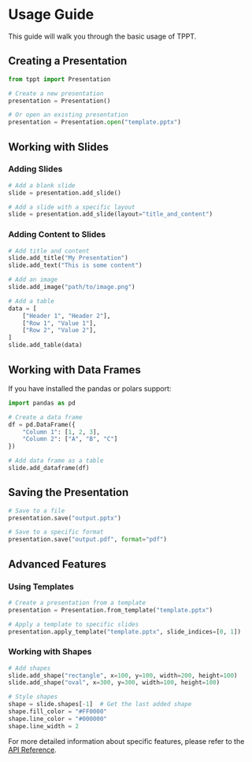 # Usage Guide

This guide will walk you through the basic usage of TPPT.

## Creating a Presentation

```python
from tppt import Presentation

# Create a new presentation
presentation = Presentation()

# Or open an existing presentation
presentation = Presentation.open("template.pptx")
```

## Working with Slides

### Adding Slides

```python
# Add a blank slide
slide = presentation.add_slide()

# Add a slide with a specific layout
slide = presentation.add_slide(layout="title_and_content")
```

### Adding Content to Slides

```python
# Add title and content
slide.add_title("My Presentation")
slide.add_text("This is some content")

# Add an image
slide.add_image("path/to/image.png")

# Add a table
data = [
    ["Header 1", "Header 2"],
    ["Row 1", "Value 1"],
    ["Row 2", "Value 2"],
]
slide.add_table(data)
```

## Working with Data Frames

If you have installed the pandas or polars support:

```python
import pandas as pd

# Create a data frame
df = pd.DataFrame({
    "Column 1": [1, 2, 3],
    "Column 2": ["A", "B", "C"]
})

# Add data frame as a table
slide.add_dataframe(df)
```

## Saving the Presentation

```python
# Save to a file
presentation.save("output.pptx")

# Save to a specific format
presentation.save("output.pdf", format="pdf")
```

## Advanced Features

### Using Templates

```python
# Create a presentation from a template
presentation = Presentation.from_template("template.pptx")

# Apply a template to specific slides
presentation.apply_template("template.pptx", slide_indices=[0, 1])
```

### Working with Shapes

```python
# Add shapes
slide.add_shape("rectangle", x=100, y=100, width=200, height=100)
slide.add_shape("oval", x=300, y=300, width=100, height=100)

# Style shapes
shape = slide.shapes[-1]  # Get the last added shape
shape.fill_color = "#FF0000"
shape.line_color = "#000000"
shape.line_width = 2
```

For more detailed information about specific features, please refer to the [API Reference](api.md). 